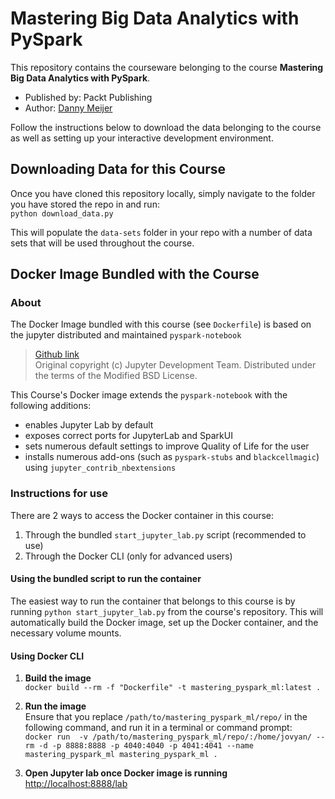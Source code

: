 # Mastering Big Data Analytics with PySpark

This repository contains the courseware belonging to the course __Mastering Big Data 
 Analytics with PySpark__.   
- Published by:  Packt Publishing
- Author: [Danny Meijer](https://www.linkedin.com/in/dannydatascientist)

Follow the instructions below to download the data belonging to the course as well as 
 setting up your interactive development environment. 

## Downloading Data for this Course

Once you have cloned this repository locally, simply navigate to the folder you have 
 stored the repo in and run:  
```python download_data.py``` 

This will populate the `data-sets` folder in your repo with a number of data sets that 
 will be used throughout the course.

## Docker Image Bundled with the Course

### About

The Docker Image bundled with this course (see `Dockerfile`) is based on the jupyter 
distributed and maintained `pyspark-notebook` 
> [Github link](https://github.com/jupyter/docker-stacks/blob/master/pyspark-notebook/Dockerfile)  
> Original copyright (c) Jupyter Development Team. Distributed under the terms of the 
Modified BSD License.

This Course's Docker image extends the `pyspark-notebook` with the following additions:
- enables Jupyter Lab by default
- exposes correct ports for JupyterLab and SparkUI
- sets numerous default settings to improve Quality of Life for the user
- installs numerous add-ons (such as `pyspark-stubs` and `blackcellmagic`) using 
  `jupyter_contrib_nbextensions`

### Instructions for use

There are 2 ways to access the Docker container in this course:
1. Through the bundled `start_jupyter_lab.py` script (recommended to use)
2. Through the Docker CLI (only for advanced users)

#### Using the bundled script to run the container

The easiest way to run the container that belongs to this course is by running 
 ```python start_jupyter_lab.py``` from the course's repository. This will automatically
 build the Docker image, set up the Docker container, and the necessary volume mounts. 

#### Using Docker CLI

1. __Build the image__  
```docker build --rm -f "Dockerfile" -t mastering_pyspark_ml:latest .```

2. __Run the image__  
Ensure that you replace `/path/to/mastering_pyspark_ml/repo/` in the following command, and run it in a terminal or command prompt:  
```docker run  -v /path/to/mastering_pyspark_ml/repo/:/home/jovyan/ --rm -d -p 8888:8888 -p 4040:4040 -p 4041:4041 --name mastering_pyspark_ml mastering_pyspark_ml .```

3. __Open Jupyter lab once Docker image is running__  
[http://localhost:8888/lab](http://localhost:8888/lab?token=masteringpysparkml)
